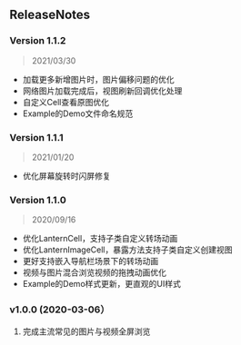 ## ReleaseNotes

### Version 1.1.2

> 2021/03/30

- 加载更多新增图片时，图片偏移问题的优化
- 网络图片加载完成后，视图刷新回调优化处理
- 自定义Cell查看原图优化
- Example的Demo文件命名规范



### Version 1.1.1

> 2021/01/20

- 优化屏幕旋转时闪屏修复

  

### Version 1.1.0

> 2020/09/16

- 优化LanternCell，支持子类自定义转场动画
- 优化LanternImageCell，暴露方法支持子类自定义创建视图
- 更好支持嵌入导航栏场景下的转场动画
- 视频与图片混合浏览视频的拖拽动画优化
- Example的Demo样式更新，更直观的UI样式



### v1.0.0 (2020-03-06）

1. 完成主流常见的图片与视频全屏浏览

